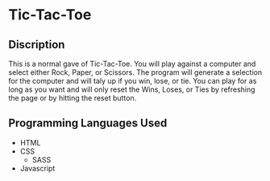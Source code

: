 # Tic-Tac-Toe

## Discription

This is a normal gave of Tic-Tac-Toe. You will play against a computer and select either Rock, Paper, or Scissors. The program will generate a selection for the computer and will taly up if you win, lose, or tie. You can play for as long as you want and will only reset the Wins, Loses, or Ties by refreshing the page or by hitting the reset button.

## Programming Languages Used

* HTML
* CSS
  * SASS
* Javascript